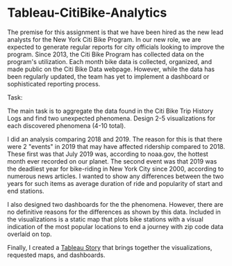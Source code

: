 # Tableau-CitiBike-Analytics
The premise for this assignment is that we have been hired as the new lead analysts for the New York Citi Bike Program. In our new role, we are expected to generate regular reports for city officials looking to improve the program.
Since 2013, the Citi Bike Program has collected data on the program's utilization. Each month bike data is collected, organized, and made public on the Citi Bike Data webpage.
However, while the data has been regularly updated, the team has yet to implement a dashboard or sophisticated reporting process. 

Task:

The main task is to aggregate the data found in the Citi Bike Trip History Logs and find two unexpected phenomena.
Design 2-5 visualizations for each discovered phenomena (4-10 total). 

I did an analysis comparing 2018 and 2019. The reason for this is that there were 2 "events" in 2019 that may have affected ridership compared to 2018.
These first was that July 2019 was, according to noaa.gov, the hottest month ever recorded on our planet. The second event was that 2019 was the deadliest 
year for bike-riding in New York City since 2000, according to numerous news articles. I wanted to show any differences between the two years for such items as average duration of ride and popularity of start and end stations. 

I also designed two dashboards for the the phenomena. However, there are no definitive reasons for the differences as shown by this data. 
Included in the visualizations is a static map that plots bike stations with a visual indication of the most popular locations to end a journey with zip code data overlaid on top.

Finally, I created a [Tableau Story](https://public.tableau.com/app/profile/jennifer.duffy/viz/CitiBike-2018-2019-Analysis/basicmap) that brings together the visualizations, requested maps, and dashboards.

